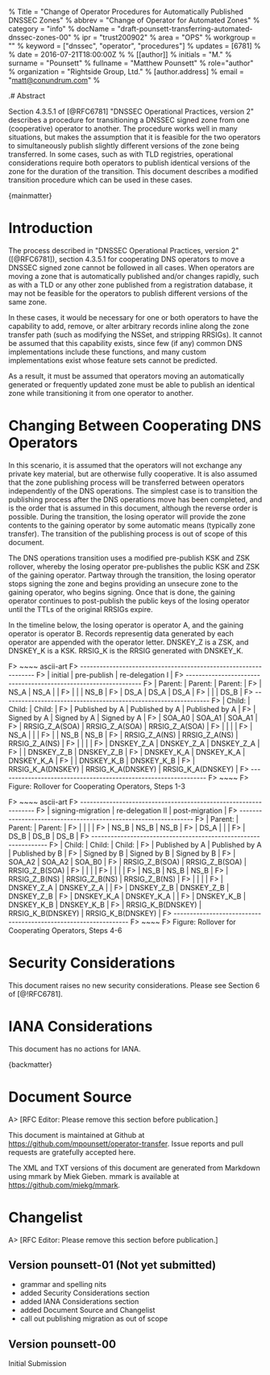 % Title = "Change of Operator Procedures for Automatically Published DNSSEC Zones"
% abbrev = "Change of Operator for Automated Zones"
% category = "info"
% docName = "draft-pounsett-transferring-automated-dnssec-zones-00"
% ipr = "trust200902"
% area = "OPS"
% workgroup = ""
% keyword = ["dnssec", "operator", "procedures"]
% updates = [6781]
%
% date = 2016-07-21T18:00:00Z
%
% [[author]]
% initials = "M."
% surname = "Pounsett"
% fullname = "Matthew Pounsett"
% role="author"
% organization = "Rightside Group, Ltd."
% 	[author.address]
%	email = "matt@conundrum.com"
%

.# Abstract

Section 4.3.5.1 of [@RFC6781] "DNSSEC Operational Practices, version 2"
describes a procedure for transitioning a DNSSEC signed zone from one
(cooperative) operator to another.  The procedure works well in many
situations, but makes the assumption that it is feasible for the two operators
to simultaneously publish slightly different versions of the zone being
transferred.  In some cases, such as with TLD registries, operational
considerations require both operators to publish identical versions of the
zone for the duration of the transition.  This document describes a modified
transition procedure which can be used in these cases.

{mainmatter}

# Introduction

The process described in "DNSSEC Operational Practices, version 2"
([@RFC6781]), section 4.3.5.1 for cooperating DNS operators to move a DNSSEC
signed zone cannot be followed in all cases.  When operators are moving a zone
that is automatically published and/or changes rapidly, such as with a TLD or
any other zone published from a registration database, it may not be feasible
for the operators to publish different versions of the same zone.

In these cases, it would be necessary for one or both operators to have the
capability to add, remove, or alter arbitrary records inline along the zone
transfer path (such as modifying the NSSet, and stripping RRSIGs).  It cannot
be assumed that this capability exists, since few (if any) common DNS
implementations include these functions, and many custom implementations exist
whose feature sets cannot be predicted.

As a result, it must be assumed that operators moving an automatically
generated or frequently updated zone must be able to publish an identical zone
while transitioning it from one operator to another.

# Changing Between Cooperating DNS Operators

In this scenario, it is assumed that the operators will not exchange any
private key material, but are otherwise fully cooperative.  It is also assumed
that the zone publishing process will be transferred between operators
independently of the DNS operations.  The simplest case is to transition the
publishing process after the DNS operations move has been completed, and is
the order that is assumed in this document, although the reverse order is
possible.  During the transition, the losing operator will provide the zone
contents to the gaining operator by some automatic means (typically zone
transfer).  The transition of the publishing process is out of scope of this
document.

The DNS operations transition uses a modified pre-publish KSK and ZSK
rollover, whereby the losing operator pre-publishes the public KSK and ZSK of
the gaining operator.  Partway through the transition, the losing operator
stops signing the zone and begins providing an unsecure zone to the gaining
operator, who begins signing.  Once that is done, the gaining operator
continues to post-publish the public keys of the losing operator until the
TTLs of the original RRSIGs expire.

In the timeline below, the losing operator is operator A, and the gaining
operator is operator B.  Records representig data generated by each operator
are appended with the operator letter.  DNSKEY_Z is a ZSK, and DNSKEY_K is a
KSK.  RRSIG_K is the RRSIG generated with DNSKEY_K.

F> ~~~~ ascii-art
F> ----------------------------------------------------------------
F> | initial            | pre-publish        | re-delegation I    |
F> ----------------------------------------------------------------
F> | Parent:            | Parent:            | Parent:            |
F> |  NS_A              |  NS_A              |                    |
F> |                    |                    |  NS_B              |
F> |  DS_A              |  DS_A              |  DS_A              |
F> |                    |                    |  DS_B              |
F> ----------------------------------------------------------------
F> | Child:             | Child:             | Child:             |
F> | Published by A     | Published by A     | Published by A     |
F> | Signed by A        | Signed by A        | Signed by A        |
F> |  SOA_A0            |  SOA_A1            |  SOA_A1            |
F> |  RRSIG_Z_A(SOA)    |  RRSIG_Z_A(SOA)    |  RRSIG_Z_A(SOA)    |
F> |                    |                    |                    |
F> |  NS_A              |                    |                    |
F> |                    |  NS_B              |  NS_B              |
F> |  RRSIG_Z_A(NS)     |  RRSIG_Z_A(NS)     |  RRSIG_Z_A(NS)     |
F> |                    |                    |                    |
F> |  DNSKEY_Z_A        |  DNSKEY_Z_A        |  DNSKEY_Z_A        |
F> |                    |  DNSKEY_Z_B        |  DNSKEY_Z_B        |
F> |  DNSKEY_K_A        |  DNSKEY_K_A        |  DNSKEY_K_A        |
F> |                    |  DNSKEY_K_B        |  DNSKEY_K_B        |
F> |  RRSIG_K_A(DNSKEY) |  RRSIG_K_A(DNSKEY) |  RRSIG_K_A(DNSKEY) |
F> ----------------------------------------------------------------
F> ~~~~
F> Figure: Rollover for Cooperating Operators, Steps 1-3

F> ~~~~ ascii-art
F> ----------------------------------------------------------------
F> | signing-migration  | re-delegation II   | post-migration     |
F> ----------------------------------------------------------------
F> |  Parent:           | Parent:            | Parent:            |
F> |                    |                    |                    |
F> |   NS_B             |  NS_B              |  NS_B              |
F> |   DS_A             |                    |                    |
F> |   DS_B             |  DS_B              |  DS_B              |
F> ----------------------------------------------------------------
F> | Child:             | Child:             | Child:             |
F> | Published by A     | Published by A     | Published by B     |
F> | Signed by B        | Signed by B        | Signed by B        |
F> |  SOA_A2            |  SOA_A2            |  SOA_B0            |
F> |  RRSIG_Z_B(SOA)    |  RRSIG_Z_B(SOA)    |  RRSIG_Z_B(SOA)    |
F> |                    |                    |                    |
F> |                    |                    |                    |
F> |  NS_B              |  NS_B              |  NS_B              |
F> |  RRSIG_Z_B(NS)     |  RRSIG_Z_B(NS)     |  RRSIG_Z_B(NS)     |
F> |                    |                    |                    |
F> |  DNSKEY_Z_A        |  DNSKEY_Z_A        |                    |
F> |  DNSKEY_Z_B        |  DNSKEY_Z_B        |  DNSKEY_Z_B        |
F> |  DNSKEY_K_A        |  DNSKEY_K_A        |                    |
F> |  DNSKEY_K_B        |  DNSKEY_K_B        |  DNSKEY_K_B        |
F> |  RRSIG_K_B(DNSKEY) |  RRSIG_K_B(DNSKEY) |  RRSIG_K_B(DNSKEY) |
F> ----------------------------------------------------------------
F> ~~~~
F> Figure: Rollover for Cooperating Operators, Steps 4-6

# Security Considerations

This document raises no new security considerations.  Please see
Section 6 of [@!RFC6781].

# IANA Considerations

This document has no actions for IANA.

{backmatter}

# Document Source

A> [RFC Editor: Please remove this section before publication.]

This document is maintained at Github at
<https://github.com/mpounsett/operator-transfer>.  Issue reports and pull
requests are gratefully accepted here. 

The XML and TXT versions of this document are generated from Markdown
using mmark by Miek Gieben.  mmark is available at
<https://github.com/miekg/mmark>.

# Changelist

A> [RFC Editor: Please remove this section before publication.]

## Version pounsett-01 (Not yet submitted)

- grammar and spelling nits
- added Security Considerations section
- added IANA Considerations section
- added Document Source and Changelist
- call out publishing migration as out of scope

## Version pounsett-00

Initial Submission
